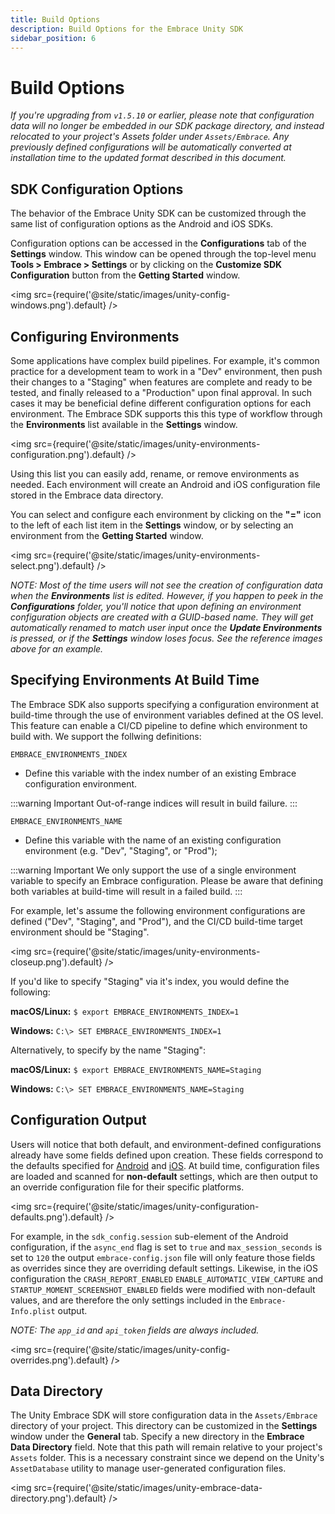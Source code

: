 ```yaml
---
title: Build Options
description: Build Options for the Embrace Unity SDK
sidebar_position: 6
---
```


# Build Options

*If you're upgrading from `v1.5.10` or earlier, please note that configuration data will no longer be embedded in our SDK package directory, and instead relocated to your project's Assets folder under `Assets/Embrace`.  Any previously defined configurations will be automatically converted at installation time to the updated format described in this document.*

## SDK Configuration Options
The behavior of the Embrace Unity SDK can be customized through the same list of configuration options as the Android and iOS SDKs.

Configuration options can be accessed in the **Configurations** tab of the **Settings** window. This window can be opened through the top-level menu **Tools > Embrace > Settings** or by clicking on the **Customize SDK Configuration** button from the **Getting Started** window.

<img src={require('@site/static/images/unity-config-windows.png').default} />

## Configuring Environments

Some applications have complex build pipelines.  For example, it's common practice for a development team to work in a "Dev" environment, then push their changes to a "Staging" when features are complete and ready to be tested, and finally released to a "Production" upon final approval. In such cases it may be beneficial define different configuration options for each environment.  The Embrace SDK supports this this type of workflow through the **Environments** list available in the **Settings** window.

<img src={require('@site/static/images/unity-environments-configuration.png').default} />

Using this list you can easily add, rename, or remove environments as needed.  Each environment will create an Android and iOS configuration file stored in the Embrace data directory.  

You can select and configure each environment by clicking on the **"="** icon to the left of each list item in the **Settings** window, or by selecting an environment from the **Getting Started** window.

<img src={require('@site/static/images/unity-environments-select.png').default} />

*NOTE: Most of the time users will not see the creation of configuration data when the **Environments** list is edited.  However, if you happen to peek in the **Configurations** folder, you'll notice that upon defining an environment configuration objects are created with a GUID-based name.  They will get automatically renamed to match user input once the **Update Environments** is pressed, or if the **Settings** window loses focus.  See the reference images above for an example.*

## Specifying Environments At Build Time

The Embrace SDK also supports specifying a configuration environment at build-time through the use of environment variables defined at the OS level. This feature can enable a CI/CD pipeline to define which environment to build with. We support the follwing definitions:

```EMBRACE_ENVIRONMENTS_INDEX```
* Define this variable with the index number of an existing Embrace configuration environment.

:::warning Important
Out-of-range indices will result in build failure.
:::

```EMBRACE_ENVIRONMENTS_NAME```
* Define this variable with the name of an existing configuration environment (e.g. "Dev", "Staging", or "Prod");

:::warning Important
  We only support the use of a single environment variable to specify an Embrace configuration. Please be aware that defining both variables at build-time will result in a failed build.
:::

For example, let's assume the following environment configurations are defined ("Dev", "Staging", and "Prod"), and the CI/CD build-time target environment should be "Staging".

<img src={require('@site/static/images/unity-environments-closeup.png').default} />

If you'd like to specify "Staging" via it's index, you would define the following:

**macOS/Linux:**
```$ export EMBRACE_ENVIRONMENTS_INDEX=1```

**Windows:**
```C:\> SET EMBRACE_ENVIRONMENTS_INDEX=1```

Alternatively, to specify by the name "Staging":

**macOS/Linux:**
```$ export EMBRACE_ENVIRONMENTS_NAME=Staging```

**Windows:**
```C:\> SET EMBRACE_ENVIRONMENTS_NAME=Staging```

## Configuration Output

Users will notice that both default, and environment-defined configurations already have some fields defined upon creation.  These fields correspond to the defaults specified for [Android](/android/features/configuration-file/) and [iOS](/ios/features/configuration-file/). At build time, configuration files are loaded and scanned for **non-default** settings, which are then output to an override configuration file for their specific platforms.

<img src={require('@site/static/images/unity-configuration-defaults.png').default} />

For example, in the `sdk_config.session` sub-element of the Android configuration, if the `async_end` flag is set to `true` and `max_session_seconds` is set to `120` the output `embrace-config.json` file will only feature those fields as overrides since they are overriding default settings. Likewise, in the iOS configuration the `CRASH_REPORT_ENABLED` `ENABLE_AUTOMATIC_VIEW_CAPTURE` and `STARTUP_MOMENT_SCREENSHOT_ENABLED` fields were modified with non-default values, and are therefore the only settings included in the `Embrace-Info.plist` output.

*NOTE: The `app_id` and `api_token` fields are always included.*

<img src={require('@site/static/images/unity-config-overrides.png').default} />

## Data Directory

The Unity Embrace SDK will store configuration data in the `Assets/Embrace` directory of your project.  This directory can be customized in the **Settings** window under the **General** tab.  Specify a new directory in the **Embrace Data Directory** field.  Note that this path will remain relative to your project's `Assets` folder. This is a necessary constraint since we depend on the Unity's `AssetDatabase` utility to manage user-generated configuration files.

<img src={require('@site/static/images/unity-embrace-data-directory.png').default} />
